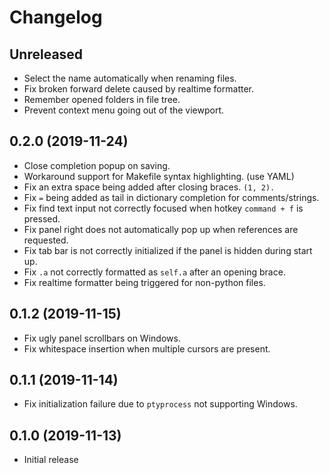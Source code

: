 # Changelog

## Unreleased

* Select the name automatically when renaming files.
* Fix broken forward delete caused by realtime formatter.
* Remember opened folders in file tree.
* Prevent context menu going out of the viewport.

## 0.2.0 (2019-11-24)

* Close completion popup on saving.
* Workaround support for Makefile syntax highlighting. (use YAML)
* Fix an extra space being added after closing braces. `(1, 2).`
* Fix `=` being added as tail in dictionary completion for comments/strings.
* Fix find text input not correctly focused when hotkey `command + f` is pressed.
* Fix panel right does not automatically pop up when references are requested.
* Fix tab bar is not correctly initialized if the panel is hidden during start up.
* Fix `.a` not correctly formatted as `self.a` after an opening brace.
* Fix realtime formatter being triggered for non-python files.

## 0.1.2 (2019-11-15)

* Fix ugly panel scrollbars on Windows.
* Fix whitespace insertion when multiple cursors are present.

## 0.1.1 (2019-11-14)

* Fix initialization failure due to `ptyprocess` not supporting Windows.

## 0.1.0 (2019-11-13)

* Initial release